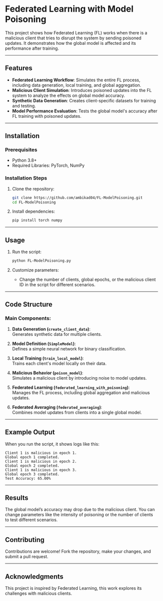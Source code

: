 # Federated Learning with Model Poisoning

This project shows how Federated Learning (FL) works when there is a malicious client that tries to disrupt the system by sending poisoned updates. It demonstrates how the global model is affected and its performance after training.

---

## Features

- **Federated Learning Workflow**: Simulates the entire FL process, including data generation, local training, and global aggregation.
- **Malicious Client Simulation**: Introduces poisoned updates into the FL system to analyze the effects on global model accuracy.
- **Synthetic Data Generation**: Creates client-specific datasets for training and testing.
- **Model Performance Evaluation**: Tests the global model's accuracy after FL training with poisoned updates.

---

## Installation

### Prerequisites
- Python 3.8+
- Required Libraries: PyTorch, NumPy

### Installation Steps
1. Clone the repository:
   ```bash
   git clone https://github.com/ambikad04/FL-ModelPoisoning.git 
   cd FL-ModelPoisoning
   ```

2. Install dependencies:
   ```bash
   pip install torch numpy
   ```

---

## Usage

1. Run the script:
   ```bash
   python FL-ModelPoisoning.py
   ```

2. Customize parameters:
   - Change the number of clients, global epochs, or the malicious client ID in the script for different scenarios.

---

## Code Structure

### Main Components:
1. **Data Generation (`create_client_data`)**:  
   Generates synthetic data for multiple clients.

2. **Model Definition (`SimpleModel`)**:  
   Defines a simple neural network for binary classification.

3. **Local Training (`train_local_model`)**:  
   Trains each client's model locally on their data.

4. **Malicious Behavior (`poison_model`)**:  
   Simulates a malicious client by introducing noise to model updates.

5. **Federated Learning (`federated_learning_with_poisoning`)**:  
   Manages the FL process, including global aggregation and malicious updates.

6. **Federated Averaging (`federated_averaging`)**:  
   Combines model updates from clients into a single global model.

---

## Example Output

When you run the script, it shows logs like this:

```
Client 1 is malicious in epoch 1.
Global epoch 1 completed.
Client 1 is malicious in epoch 2.
Global epoch 2 completed.
Client 1 is malicious in epoch 3.
Global epoch 3 completed.
Test Accuracy: 65.00%
```

---

## Results

The global model’s accuracy may drop due to the malicious client. You can change parameters like the intensity of poisoning or the number of clients to test different scenarios.

---


## Contributing

Contributions are welcome! Fork the repository, make your changes, and submit a pull request.

---

## Acknowledgments

This project is inspired by Federated Learning, this work explores its challenges with malicious clients.

